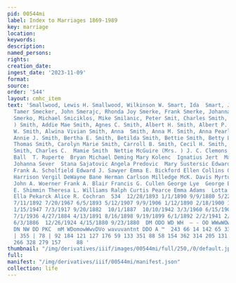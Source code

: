 ```yaml
---
pid: 00544mi
label: Index to Marriages 1869-1989
key: marriage
location: 
keywords: 
description: 
named_persons: 
rights: 
creation_date: 
ingest_date: '2023-11-09'
format: 
source: 
order: '544'
layout: cmhc_item
text: 'Smallwood, Lewis H. Smallwood, Wilkinson W. Smart, Ida  Smart, James E. Smart,
  Tamer Smecker, John Smerajc, Rhonda Joy Smerke, Frank Smerke, Johanna Smerke, Josepa
  Smerko, Michael Smiciklos, Mike Smilanic, Peter Smit, Charles Smith, Addie (Mrs.
  ) Smith, Addie Mae Smith, Agnes C. Smith, Albert H. Smith, Albert P. Smith, Alva
  W. Smith, Alwina Vivian Smith, Anna  Smith, Anna M. Smith, Anna Pearl . Smith, Annie  Smith,
  Annie J. Smith, Bertha E. Smith, Betilda Smith, Bettie Smith, Betty L. Smith, C.
  Thomas Smith, Carolyn Marie Smith, Carroll B. Smith, Cecil H. Smith, Charles C.
  Smith, Charles C.  Mamie Smith  Nettie McGuire (Mrs. ) J. C. Clemons  Rose Quinn  William
  Ball  T. Ruperte  Bryan Michael Deming Mary Kolenc  Ignatius Jert  Martin Klemenc
  Johanna Sever  Stana Sajatovic Angela Predovic  Mary Sustersic Edward T. Traylor
  Frank A. Scholfield Edward J. Sawyer Emma E. Bickford Ellen Collins Gordanna G.
  Harrison Vergil DeWayne Bane Herman Carlson Milledge McK. Davis Myrtus C. Walker
  John A. Woerner Frank A. Blair Francis G. Cullen George Lye  George E. Davis James
  E. Shimmin Theresa L. Williams Ralph Curtis Pearce Emma Adams  Lotta Tate  Josephine
  Ella Pekarck Alice R. Cochran  534  12/28/1893 1/1/1890 9/9/1880 5/22/1944 3/12/1880
  7/11/1892 7/20/1967 6/5/1893 5/12/1907 9/9/1906 1/12/1890 2/18/1900 1/19/1902  10/14/1900  12/21/1921
  1/15/1947 7/3/1917 9/20/1882  10/1/1887  10/10/1942 3/3/1960 6/15/1901 3/10/1897
  7/1/1936 4/27/1884 4/13/1891 8/16/1898 9/19/1899 6/1/1892 2/2/1941 2/19/1934 9/14/1957
  6/3/1886  12/26/1924 4/15/1880 9/23/1880  DM ODO WD WH  — - OO WWwWOwWuoWmOnN NN
  DN NW DD PKC  mM WDomowWwvDVo wavuvantnt DDO A ™  243 66 14 142 65 338 124 255 383
  | 355 | 78 | 92 184 121 127 176 59 133 351 88 58 154 362 314 205 131 18 67 186 58
  266 328 279 157     88 '
thumbnail: "/img/derivatives/iiif/images/00544mi/full/250,/0/default.jpg"
full: 
manifest: "/img/derivatives/iiif/00544mi/manifest.json"
collection: life
---
```

